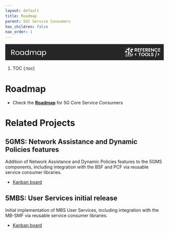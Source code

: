 ```yaml
---
layout: default
title: Roadmap
parent: 5GC Service Consumers
has_children: false
nav_order: 1
---
```

<img src="../../assets/images/Banner_Roadmap.png" /> 

1. TOC
{:toc}

# Roadmap

* Check the [**Roadmap**](https://github.com/orgs/5G-MAG/projects/48/views/17) for 5G Core Service Consumers

# Related Projects

## 5GMS: Network Assistance and Dynamic Policies features
Addition of Network Assistance and Dynamic Policies features to the 5GMS components, including integration with the BSF and PCF via reusable service consumer libraries.
* [Kanban board](https://github.com/orgs/5G-MAG/projects/11)

## 5MBS: User Services initial release
Initial implementation of MBS User Services, including integration with the MB-SMF via reusable service consumer libraries.
* [Kanban board](https://github.com/orgs/5G-MAG/projects/43)
